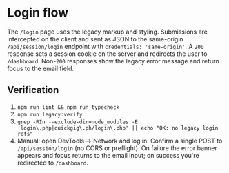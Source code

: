 # Login flow

The `/login` page uses the legacy markup and styling. Submissions are intercepted on the client and sent as JSON to the same-origin `/api/session/login` endpoint with `credentials: 'same-origin'`. A `200` response sets a session cookie on the server and redirects the user to `/dashboard`. Non-`200` responses show the legacy error message and return focus to the email field.

## Verification

1. `npm run lint && npm run typecheck`
2. `npm run legacy:verify`
3. `grep -RIn --exclude-dir=node_modules -E 'login\.php|quickgig\.ph/login\.php' || echo "OK: no legacy login refs"`
4. Manual: open DevTools → Network and log in. Confirm a single POST to `/api/session/login` (no CORS or preflight). On failure the error banner appears and focus returns to the email input; on success you're redirected to `/dashboard`.

